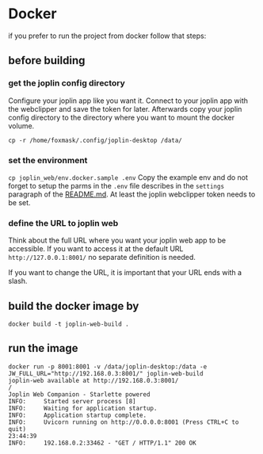 # Docker

if you prefer to run the project from docker follow that steps:

## before building 

### get the joplin config directory

Configure your joplin app like you want it. Connect to your joplin app with the webclipper and save the token for later. Afterwards copy your joplin config directory to the directory where you want to mount the docker volume.

`cp -r /home/foxmask/.config/joplin-desktop /data/`

### set the environment

`cp joplin_web/env.docker.sample .env`
Copy the example env and do not forget to setup the parms in the `.env` file describes in the `settings` paragraph of the [README.md](README.md#settings). At least the joplin webclipper token needs to be set.

### define the URL to joplin web

Think about the full URL where you want your joplin web app to be accessible. If you want to access it at the default URL `http://127.0.0.1:8001/` no separate definition is needed.

If you want to change the URL, it is important that your URL ends with a slash.

## build the docker image by

```
docker build -t joplin-web-build . 
```

## run the image
```
docker run -p 8001:8001 -v /data/joplin-desktop:/data -e JW_FULL_URL="http://192.168.0.3:8001/" joplin-web-build
joplin-web available at http://192.168.0.3:8001/
/
Joplin Web Companion - Starlette powered
INFO:     Started server process [8]
INFO:     Waiting for application startup.
INFO:     Application startup complete.
INFO:     Uvicorn running on http://0.0.0.0:8001 (Press CTRL+C to quit)
23:44:39
INFO:     192.168.0.2:33462 - "GET / HTTP/1.1" 200 OK
```
